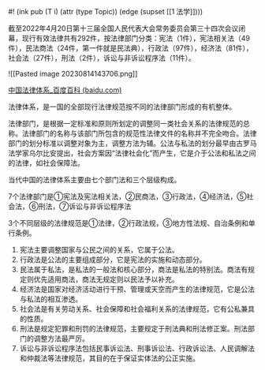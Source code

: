 #! (ink pub (T i) (attr (type Topic)) (edge (supset [[1 法学]])))

截至2022年4月20日第十三届全国人民代表大会常务委员会第三十四次会议闭幕，现行有效法律共有292件，按法律部门分类：宪法（1件），宪法相关法（49件），民法商法（24件，第一件就是民法典），行政法（97件），经济法（81件），社会法（27件），刑法（2件），诉讼与非诉讼程序法（11件）。

![[Pasted image 20230814143706.png]]

[中国法律体系_百度百科 (baidu.com)](https://baike.baidu.com/item/%E4%B8%AD%E5%9B%BD%E6%B3%95%E5%BE%8B%E4%BD%93%E7%B3%BB/3376674)

法律体系，是一国的全部现行法律规范按不同的法律部门形成的有机整体。

法律部门，是根据一定标准和原则所划定的调整同一类社会关系的法律规范的总称。法律部门的名称与该部门所包含的规范性法律文件的名称并不完全吻合。法律部门的划分标准以调整对象为主，调整方法为辅。公法与私法的划分最早由古罗马法学家乌尔比安提出，社会方案因“法律社会化”而产生，它是介于公法和私法之间的法律，如社会保障法。

当代中国的法律体系主要由七个部门法和三个层级构成。

7个法律部门是①宪法及宪法相关法，②民商法，③行政法，④经济法，⑤社会法，⑥刑法，⑦诉讼与非诉讼程序法

3个不同层级的法律规范是①法律，②行政法规，③地方性法规、自治条例和单行条例。

1. 宪法主要调整国家与公民之间的关系，它属于公法。
2. 行政法是公法的主要组成部分，它是宪法的实施和动态部分。
3. 民法属于私法，是私法的一般法和核心部分，商法是私法的特别法。商法有规定则优先适用商法，商法无规定则以民法予以补充。
4. 经济法是国家对经济活动进行干预、管理或天空而产生的法律规范，它是公法与私法的相互渗透。
5. 社会法是有关劳动关系、社会保障和社会福利关系的法律规范，它有公私兼具的性质。
6. 刑法是规定犯罪和刑罚的法律规范，主要规定于刑法典和刑法修正案。刑法部门的调整方法最严厉。
7. 诉讼与非诉讼程序法包括民事诉讼法、刑事诉讼法、行政诉讼法、人民调解法和仲裁法等法律规范，其目的在于保证实体法的公正实施。